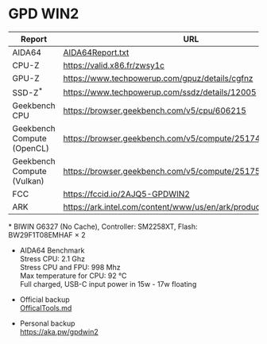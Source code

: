 # GPD WIN2

| Report                     | URL                                                                |
| -------------------------- | ------------------------------------------------------------------ |
| AIDA64                     | [AIDA64Report.txt](AIDA64Report.txt)                               |
| CPU-Z                      | <https://valid.x86.fr/zwsy1c>                                      |
| GPU-Z                      | <https://www.techpowerup.com/gpuz/details/cgfnz>                   |
| SSD-Z<sup>\*</sup>         | <https://www.techpowerup.com/ssdz/details/12005>                   |
| Geekbench CPU              | <https://browser.geekbench.com/v5/cpu/606215>                      |
| Geekbench Compute (OpenCL) | <https://browser.geekbench.com/v5/compute/251744>                  |
| Geekbench Compute (Vulkan) | <https://browser.geekbench.com/v5/compute/251752>                  |
| FCC                        | <https://fccid.io/2AJQ5-GPDWIN2>                                   |
| ARK                        | <https://ark.intel.com/content/www/us/en/ark/products/185282.html> |

\* BIWIN G6327 (No Cache), Controller: SM2258XT, Flash: BW29F1T08EMHAF × 2

- AIDA64 Benchmark
  <br>Stress CPU: 2.1 Ghz
  <br>Stress CPU and FPU: 998 Mhz
  <br>Max temperature for CPU: 92 &#8451;
  <br>Full charged, USB-C input power in 15w - 17w floating

- Official backup
  <br>[OfficalTools.md](OfficalTools.md)

- Personal backup
  <br><https://aka.pw/gpdwin2>
